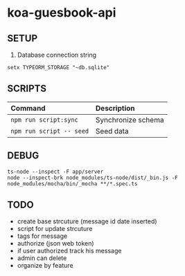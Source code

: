 # koa-guesbook-api

SETUP
---
1. Database connection string
```
setx TYPEORM_STORAGE "~db.sqlite"
```

SCRIPTS
---
| Command                  | Description        |
|:-------------------------|:-------------------|
| `npm run script:sync`    | Synchronize schema |
| `npm run script -- seed` | Seed data          |

DEBUG
---
```
ts-node --inspect -F app/server
node --inspect-brk node_modules/ts-node/dist/_bin.js -F node_modules/mocha/bin/_mocha **/*.spec.ts
```

TODO
---
* create base strcuture (message id date inserted)
* script for update strcuture
* tags for message
* authorize (json web token)
* if user authorized track his message
* admin can delete
* organize by feature
